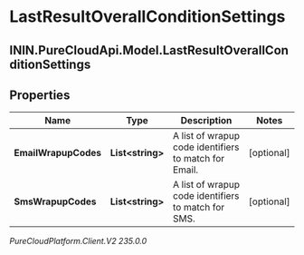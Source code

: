 # LastResultOverallConditionSettings

## ININ.PureCloudApi.Model.LastResultOverallConditionSettings

## Properties

|Name | Type | Description | Notes|
|------------ | ------------- | ------------- | -------------|
| **EmailWrapupCodes** | **List&lt;string&gt;** | A list of wrapup code identifiers to match for Email. | [optional] |
| **SmsWrapupCodes** | **List&lt;string&gt;** | A list of wrapup code identifiers to match for SMS. | [optional] |



_PureCloudPlatform.Client.V2 235.0.0_
